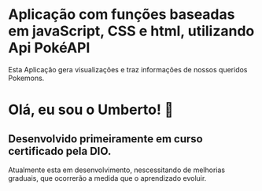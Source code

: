 

# Aplicação com funções baseadas em javaScript, CSS e html, utilizando Api PokéAPI

Esta Aplicação gera visualizações e traz informações de nossos queridos Pokemons. 




# Olá, eu sou o Umberto! 👋


## Desenvolvido primeiramente em curso certificado pela DIO.

Atualmente esta em desenvolvimento, nescessitando de melhorias graduais, que ocorrerão a medida que o aprendizado evoluir.


